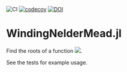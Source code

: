 ![CI](https://github.com/jwscook/WindingNelderMead.jl/workflows/CI/badge.svg)
[![codecov](https://codecov.io/gh/jwscook/WindingNelderMead.jl/branch/master/graph/badge.svg)](https://codecov.io/gh/jwscook/WindingNelderMead.jl)
[![DOI](https://zenodo.org/badge/312883506.svg)](https://zenodo.org/badge/latestdoi/312883506)


# WindingNelderMead.jl

Find the roots of a function <img src="https://render.githubusercontent.com/render/math?math=\mathbb{R}^n \rightarrow \mathbb{C}">.

See the tests for example usage.
